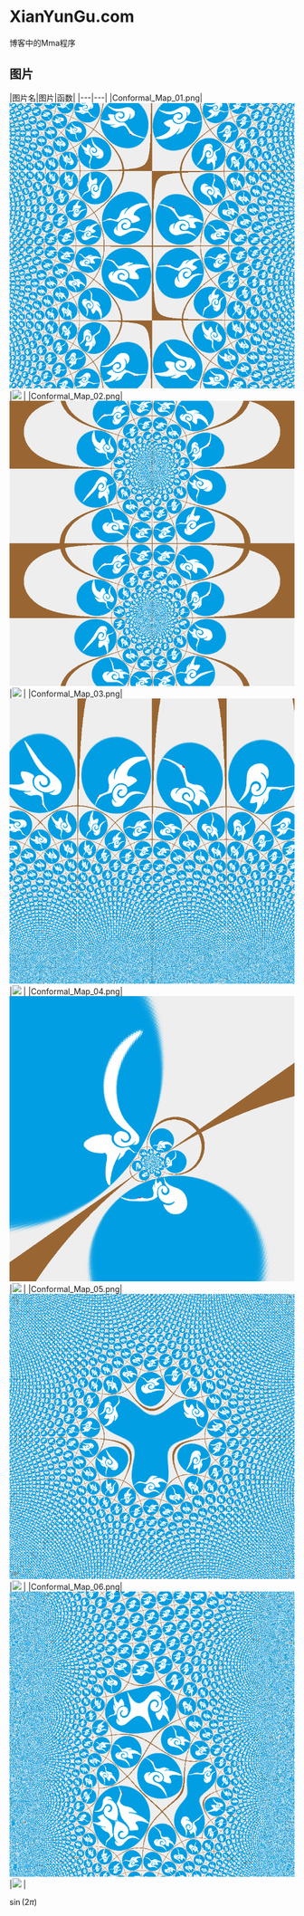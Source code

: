 # XianYunGu.com
博客中的Mma程序

## 图片
|图片名|图片|函数|
|---|---|
|Conformal_Map_01.png|![](001_ConformalMapping/Conformal_Map_01.png)|![](http://latex.codecogs.com/gif.latex?{f}(&space;z&space;)=\\arcsin&space;z) |
|Conformal_Map_02.png|![](001_ConformalMapping/Conformal_Map_02.png)|![](http://latex.codecogs.com/gif.latex?{f}(z)=\\arctan&space;z) |
|Conformal_Map_03.png|![](001_ConformalMapping/Conformal_Map_03.png)|![](http://latex.codecogs.com/gif.latex?{f}(z)=\\ln&space;z) |
|Conformal_Map_04.png|![](001_ConformalMapping/GiConformal_Map_04.png)|![](http://latex.codecogs.com/gif.latex?{f}(z)=\\frac{z&plus;{i}-0.2}{2z&plus;1}) |
|Conformal_Map_05.png|![](001_ConformalMapping/GiConformal_Map_05.png)|![](http://latex.codecogs.com/gif.latex?{f}(z)={{(z&plus;{i}-0.2)}^{1/3}}) |
|Conformal_Map_06.png|![](001_ConformalMapping/GiConformal_Map_06.png)|![](http://latex.codecogs.com/gif.latex?{if}(z)=\\sin&space;z&plus;\\frac{{(z&plus;i-0.2)}^{2}}{3}) |

$\sin(2 \pi)$